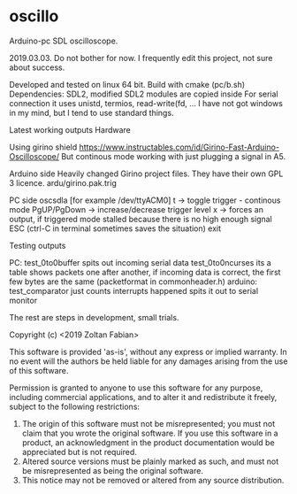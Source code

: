 # oscillo
Arduino-pc SDL oscilloscope.

2019.03.03.
Do not bother for now. I frequently edit this project, not sure about success.

Developed and tested on linux 64 bit.
Build with cmake (pc/b.sh)
Dependencies: SDL2, modified SDL2 modules are copied inside
For serial connection it uses unistd, termios, read-write(fd, ... I have not got windows in my mind, but I tend to use standard things.

Latest working outputs
Hardware

  Using girino shield https://www.instructables.com/id/Girino-Fast-Arduino-Oscilloscope/
  But continous mode working with just plugging a signal in A5.
  
Arduino side
  Heavily changed Girino project files. They have their own GPL 3 licence.
  ardu/girino.pak.trig
  
PC side
  oscsdla [for example /dev/ttyACM0]
  t -> toggle trigger - continous mode
  PgUP/PgDown -> increase/decrease trigger level
  x -> forces an output, if triggered mode stalled because there is no high enough signal
  ESC (ctrl-C in terminal sometimes saves the situation) exit


Testing outputs

PC:
  test_0to0buffer spits out incoming serial data
  test_0to0ncurses its a table shows packets one after another, if incoming data is correct,
    the first few bytes are the same (packetformat in commonheader.h)
arduino:
  test_comparator just counts interrupts happened spits it out to serial monitor

The rest are steps in development, small trials.

Copyright (c) <2019 Zoltan Fabian>

This software is provided 'as-is', without any express or implied
warranty. In no event will the authors be held liable for any damages
arising from the use of this software.

Permission is granted to anyone to use this software for any purpose,
including commercial applications, and to alter it and redistribute it
freely, subject to the following restrictions:

1. The origin of this software must not be misrepresented; you must not
   claim that you wrote the original software. If you use this software
   in a product, an acknowledgment in the product documentation would be
   appreciated but is not required.
2. Altered source versions must be plainly marked as such, and must not be
   misrepresented as being the original software.
3. This notice may not be removed or altered from any source distribution.
